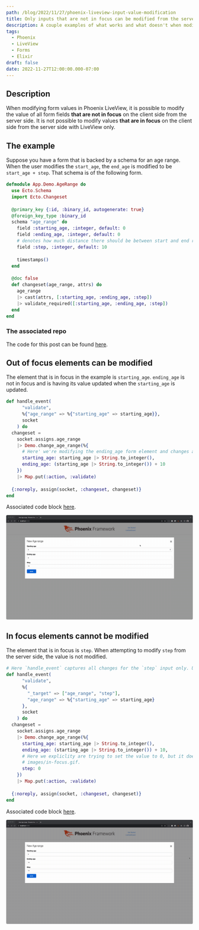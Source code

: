 ```yaml
---
path: /blog/2022/11/27/phoenix-liveview-input-value-modification
title: Only inputs that are not in focus can be modified from the server side in Phoenix LiveView.
description: A couple examples of what works and what doesn't when modifying the backing form values in Phoenix LiveView.
tags:
  - Phoenix
  - LiveView
  - Forms
  - Elixir
draft: false
date: 2022-11-27T12:00:00.000-07:00
---
```


## Description

When modifying form values in Phoenix LiveView, it is possible to modify the value of all form fields **that are not in focus** on the client side from the server side. It is not possible to modify values **that are in focus** on the client side from the server side with LiveView only.

## The example

Suppose you have a form that is backed by a schema for an age range. When the user modifies the `start_age`, the `end_age` is modified to be `start_age + step`. That schema is of the following form.

```elixir
defmodule App.Demo.AgeRange do
  use Ecto.Schema
  import Ecto.Changeset

  @primary_key {:id, :binary_id, autogenerate: true}
  @foreign_key_type :binary_id
  schema "age_range" do
    field :starting_age, :integer, default: 0
    field :ending_age, :integer, default: 0
    # denotes how much distance there should be between start and end range
    field :step, :integer, default: 10

    timestamps()
  end

  @doc false
  def changeset(age_range, attrs) do
    age_range
    |> cast(attrs, [:starting_age, :ending_age, :step])
    |> validate_required([:starting_age, :ending_age, :step])
  end
end
```

### The associated repo

The code for this post can be found [here](https://github.com/blakedietz/phoenix-liveview-form-focus).

## Out of focus elements can be modified

The element that is in focus in the example is `starting_age`. `ending_age` is not in focus and is having its value updated when the `starting_age` is updated.

```elixir
def handle_event(
      "validate",
      %{"age_range" => %{"starting_age" => starting_age}},
      socket
    ) do
  changeset =
    socket.assigns.age_range
    |> Demo.change_age_range(%{
      # Here' we're modifying the ending_age form element and changes are being accepted.
      starting_age: starting_age |> String.to_integer(),
      ending_age: (starting_age |> String.to_integer()) + 10
    })
    |> Map.put(:action, :validate)

  {:noreply, assign(socket, :changeset, changeset)}
end
```

Associated code block [here](https://github.com/blakedietz/phoenix-liveview-form-focus/blob/1a6383d251405460202e152d749df624074a6e25/lib/app_web/live/age_range_live/form_component.ex#L41).

![](./not-in-focus.gif)

## In focus elements cannot be modified

The element that is in focus is `step`. When attempting to modify `step` from the server side, the value is not modified.

```elixir
# Here `handle_event` captures all changes for the `step` input only. Upon change `step` is set the value of 0. Note in the gif that it doesn't override the form value on the client side.
def handle_event(
      "validate",
      %{
        "_target" => ["age_range", "step"],
        "age_range" => %{"starting_age" => starting_age}
      },
      socket
    ) do
  changeset =
    socket.assigns.age_range
    |> Demo.change_age_range(%{
      starting_age: starting_age |> String.to_integer(),
      ending_age: (starting_age |> String.to_integer()) + 10,
      # Here we expliclity are trying to set the value to 0, but it does nothing. See
      # images/in-focus.gif.
      step: 0
    })
    |> Map.put(:action, :validate)

  {:noreply, assign(socket, :changeset, changeset)}
end
```

Associated code block [here](<[true](https://github.com/blakedietz/phoenix-liveview-form-focus/blob/1a6383d251405460202e152d749df624074a6e25/lib/app_web/live/age_range_live/form_component.ex#L16)>).

![](./in-focus.gif)
